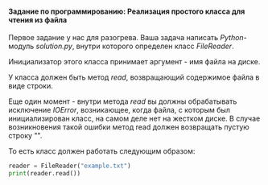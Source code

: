 #### Задание по программированию: Реализация простого класса для чтения из файла ####

Первое задание у нас для разогрева. Ваша задача написать *Python*-модуль *solution.py*, внутри которого определен класс *FileReader*.

Инициализатор этого класса принимает аргумент - имя файла на диске.

У класса должен быть метод *read*, возвращающий содержимое файла в виде строки.

Еще один момент - внутри метода *read* вы должны обрабатывать исключение *IOError*, возникающее, когда файла, с которым был инициализирован класс, на самом деле нет на жестком диске. В случае возникновения такой ошибки метод read должен возвращать пустую строку "".

То есть класс должен работать следующим образом:
```python
reader = FileReader("example.txt")
print(reader.read())
```